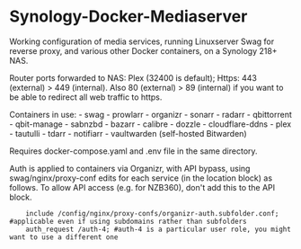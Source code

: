 # Synology-Docker-Mediaserver
Working configuration of media services, running Linuxserver Swag for reverse proxy, and various other Docker containers, on a Synology 218+ NAS.

Router ports forwarded to NAS:
Plex (32400 is default); Https: 443 (external) > 449 (internal). Also 80 (external) > 89 (internal) if you want to be able to redirect all web traffic to https.

Containers in use:
      - swag
      - prowlarr
      - organizr
      - sonarr
      - radarr
      - qbittorrent
      - qbit-manage
      - sabnzbd
      - bazarr
      - calibre
      - dozzle
      - cloudflare-ddns
      - plex
      - tautulli
      - tdarr
      - notifiarr
      - vaultwarden (self-hosted Bitwarden)

Requires docker-compose.yaml and .env file in the same directory.

Auth is applied to containers via Organizr, with API bypass, using swag/nginx/proxy-conf edits for each service (in the location block) as follows. To allow API access (e.g. for NZB360), don't add this to the API block.

        include /config/nginx/proxy-confs/organizr-auth.subfolder.conf; #applicable even if using subdomains rather than subfolders
        auth_request /auth-4; #auth-4 is a particular user role, you might want to use a different one
